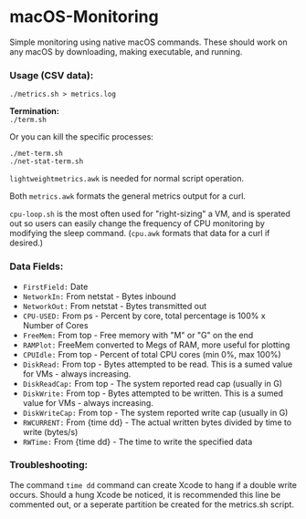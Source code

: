 # macOS-Monitoring
Simple monitoring using native macOS commands. These should work on any macOS by downloading, making executable, and running.

### Usage (CSV data):
`./metrics.sh > metrics.log`

**Termination:**  
`./term.sh`

Or you can kill the specific processes:  
```
./met-term.sh
./net-stat-term.sh
```

`lightweightmetrics.awk` is needed for normal script operation.  

Both `metrics.awk` formats the general metrics output for a curl.  

`cpu-loop.sh` is the most often used for "right-sizing" a VM, and is sperated out so users can easily change the frequency of CPU monitoring by modifying the sleep command. (`cpu.awk` formats that data for a curl if desired.)

### Data Fields:
- `FirstField:` Date
- `NetworkIn:` From netstat - Bytes inbound
- `NetworkOut:` From netstat - Bytes transmitted out
- `CPU-USED:` From ps - Percent by core, total percentage is 100% x Number of Cores
- `FreeMem:` From top - Free memory with "M" or "G" on the end
- `RAMPlot:` FreeMem converted to Megs of RAM, more useful for plotting
- `CPUIdle:` From top - Percent of total CPU cores (min 0%, max 100%)
- `DiskRead:` From top - Bytes attempted to be read. This is a sumed value for VMs - always increasing.
- `DiskReadCap:` From top - The system reported read cap (usually in G)
- `DiskWrite:` From top - Bytes attempted to be written. This is a sumed value for VMs - always increasing.
- `DiskWriteCap:` From top - The system reported write cap (usually in G)
- `RWCURRENT:` From {time dd} - The actual written bytes divided by time to write (bytes/s)
- `RWTime:` From {time dd} - The time to write the specified data

### Troubleshooting:
The command `time dd` command can create Xcode to hang if a double write occurs. Should a hung Xcode be noticed, it is recommended this line be commented out, or a seperate partition be created for the metrics.sh script.
